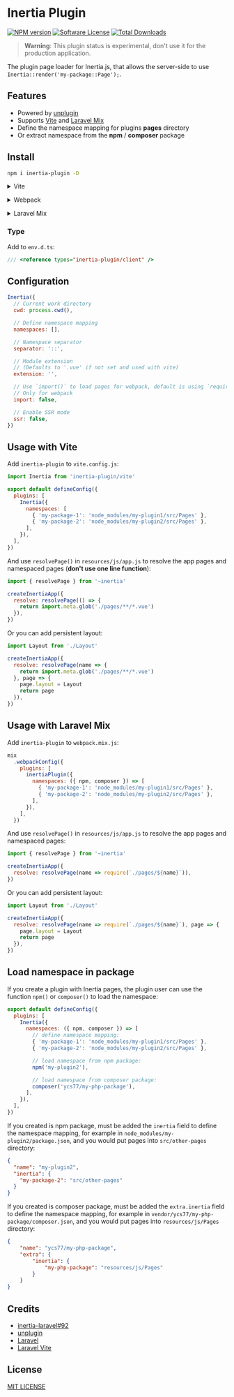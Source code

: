 # Inertia Plugin

[![NPM version][ico-version]][link-npm]
[![Software License][ico-license]](LICENSE)
[![Total Downloads][ico-downloads]][link-downloads]

> **Warning**: This plugin status is experimental, don't use it for the production application.

The plugin page loader for Inertia.js, that allows the server-side to use `Inertia::render('my-package::Page');`.

## Features

* Powered by [unplugin](https://github.com/unjs/unplugin)
* Supports [Vite](https://vitejs.dev/) and [Laravel Mix](https://laravel-mix.com/)
* Define the namespace mapping for plugins **pages** directory
* Or extract namespace from the **npm** / **composer** package

## Install

```bash
npm i inertia-plugin -D
```

<details>
<summary>Vite</summary><br>

```ts
// vite.config.js
import Inertia from 'inertia-plugin/vite'

export default defineConfig({
  plugins: [
    Inertia({ /* options */ }),
  ],
})
```

<br></details>

<details>
<summary>Webpack</summary><br>

```ts
// webpack.config.js
const inertiaPlugin = require('inertia-plugin/webpack').default

module.exports = {
  /* ... */
  plugins: [
    inertiaPlugin({ /* options */ })
  ]
}
```

<br></details>

<details>
<summary>Laravel Mix</summary><br>

```ts
// webpack.mix.js
const inertiaPlugin = require('inertia-plugin/webpack').default

mix
  .webpackConfig({
    plugins: [
      inertiaPlugin({ /* options */ }),
    ],
  })

```

<br></details>

### Type

Add to `env.d.ts`:

```ts
/// <reference types="inertia-plugin/client" />
```

## Configuration

```js
Inertia({
  // Current work directory
  cwd: process.cwd(),

  // Define namespace mapping
  namespaces: [],

  // Namespace separator
  separator: '::',

  // Module extension
  // (Defaults to '.vue' if not set and used with vite)
  extension: '',

  // Use `import()` to load pages for webpack, default is using `require()`
  // Only for webpack
  import: false,

  // Enable SSR mode
  ssr: false,
})
```

## Usage with Vite

Add `inertia-plugin` to `vite.config.js`:

```js
import Inertia from 'inertia-plugin/vite'

export default defineConfig({
  plugins: [
    Inertia({
      namespaces: [
        { 'my-package-1': 'node_modules/my-plugin1/src/Pages' },
        { 'my-package-2': 'node_modules/my-plugin2/src/Pages' },
      ],
    }),
  ],
})
```

And use `resolvePage()` in `resources/js/app.js` to resolve the app pages and namespaced pages (**don't use one line function**):

```js
import { resolvePage } from '~inertia'

createInertiaApp({
  resolve: resolvePage(() => {
    return import.meta.glob('./pages/**/*.vue')
  }),
})
```

Or you can add persistent layout:

```js
import Layout from './Layout'

createInertiaApp({
  resolve: resolvePage(name => {
    return import.meta.glob('./pages/**/*.vue')
  }, page => {
    page.layout = Layout
    return page
  }),
})
```

## Usage with Laravel Mix

Add `inertia-plugin` to `webpack.mix.js`:

```js
mix
  .webpackConfig({
    plugins: [
      inertiaPlugin({
        namespaces: ({ npm, composer }) => [
          { 'my-package-1': 'node_modules/my-plugin1/src/Pages' },
          { 'my-package-2': 'node_modules/my-plugin2/src/Pages' },
        ],
      }),
    ],
  })
```

And use `resolvePage()` in `resources/js/app.js` to resolve the app pages and namespaced pages:

```js
import { resolvePage } from '~inertia'

createInertiaApp({
  resolve: resolvePage(name => require(`./pages/${name}`)),
})
```

Or you can add persistent layout:

```js
import Layout from './Layout'

createInertiaApp({
  resolve: resolvePage(name => require(`./pages/${name}`), page => {
    page.layout = Layout
    return page
  }),
})
```

## Load namespace in package

If you create a plugin with Inertia pages, the plugin user can use the function `npm()` or `composer()` to load the namespace:

```js
export default defineConfig({
  plugins: [
    Inertia({
      namespaces: ({ npm, composer }) => [
        // define namespace mapping:
        { 'my-package-1': 'node_modules/my-plugin1/src/Pages' },
        { 'my-package-2': 'node_modules/my-plugin2/src/Pages' },

        // load namespace from npm package:
        npm('my-plugin2'),

        // load namespace from composer package:
        composer('ycs77/my-php-package'),
      ],
    }),
  ],
})
```

If you created is npm package, must be added the `inertia` field to define the namespace mapping, for example in `node_modules/my-plugin2/package.json`, and you would put pages into `src/other-pages` directory:

```json
{
  "name": "my-plugin2",
  "inertia": {
    "my-package-2": "src/other-pages"
  }
}
```

If you created is composer package, must be added the `extra.inertia` field to define the namespace mapping, for example in `vendor/ycs77/my-php-package/composer.json`, and you would put pages into `resources/js/Pages` directory:

```json
{
    "name": "ycs77/my-php-package",
    "extra": {
        "inertia": {
            "my-php-package": "resources/js/Pages"
        }
    }
}
```

## Credits

* [inertia-laravel#92](https://github.com/inertiajs/inertia-laravel/issues/92)
* [unplugin](https://github.com/unjs/unplugin)
* [Laravel](https://laravel.com/)
* [Laravel Vite](https://laravel-vite.dev/)

## License

[MIT LICENSE](LICENSE)

[ico-version]: https://img.shields.io/npm/v/inertia-plugin?style=flat-square
[ico-license]: https://img.shields.io/badge/license-MIT-brightgreen?style=flat-square
[ico-downloads]: https://img.shields.io/npm/dt/inertia-plugin?style=flat-square

[link-npm]: https://www.npmjs.com/package/inertia-plugin
[link-downloads]: https://www.npmjs.com/package/inertia-plugin
